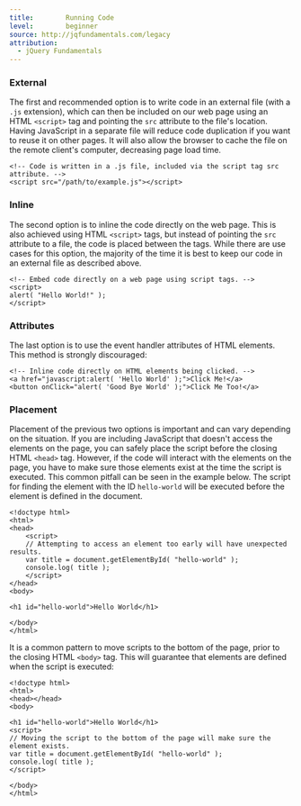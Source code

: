 ```yaml
---
title:        Running Code
level:        beginner
source: http://jqfundamentals.com/legacy
attribution:
  - jQuery Fundamentals
---
```


### External

The first and recommended option is to write code in an external file (with a `.js` extension), which can then be included on our web page using an HTML `<script>` tag and pointing the `src` attribute to the file's location. Having JavaScript in a separate file will reduce code duplication if you want to reuse it on other pages. It will also allow the browser to cache the file on the remote client's computer, decreasing page load time.

```
<!-- Code is written in a .js file, included via the script tag src attribute. -->
<script src="/path/to/example.js"></script>
```
### Inline

The second option is to inline the code directly on the web page. This is also achieved using HTML `<script>` tags, but instead of pointing the `src` attribute to a file, the code is placed between the tags. While there are use cases for this option, the majority of the time it is best to keep our code in an external file as described above.

```
<!-- Embed code directly on a web page using script tags. -->
<script>
alert( "Hello World!" );
</script>
```

### Attributes

The last option is to use the event handler attributes of HTML elements. This method is strongly discouraged:

```
<!-- Inline code directly on HTML elements being clicked. -->
<a href="javascript:alert( 'Hello World' );">Click Me!</a>
<button onClick="alert( 'Good Bye World' );">Click Me Too!</a>
```

### Placement

Placement of the previous two options is important and can vary depending on the situation. If you are including JavaScript that doesn't access the elements on the page, you can safely place the script before the closing HTML `<head>` tag. However, if the code will interact with the elements on the page, you have to make sure those elements exist at the time the script is executed. This common pitfall can be seen in the example below. The script for finding the element with the ID `hello-world` will be executed before the element is defined in the document.

```
<!doctype html>
<html>
<head>
	<script>
	// Attempting to access an element too early will have unexpected results.
	var title = document.getElementById( "hello-world" );
	console.log( title );
	</script>
</head>
<body>

<h1 id="hello-world">Hello World</h1>

</body>
</html>
```

It is a common pattern to move scripts to the bottom of the page, prior to the closing HTML `<body>` tag. This will guarantee that elements are defined when the script is executed:

```
<!doctype html>
<html>
<head></head>
<body>

<h1 id="hello-world">Hello World</h1>
<script>
// Moving the script to the bottom of the page will make sure the element exists.
var title = document.getElementById( "hello-world" );
console.log( title );
</script>

</body>
</html>
```
